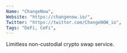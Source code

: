 ```yaml
--- 
Name: "ChangeNow", 
Website: "https://changenow.io/", 
Twitter: "https://twitter.com/ChangeNOW_io", 
Tags: "DeFi, CeFi", 
--- 
```

<!--lang:en--> 
Limitless non-custodial crypto swap service.
<!--lang:es--] 
Servicio ilimitado de intercambio de criptomonedas sin custodia.
<!--lang:de--] 
Unbegrenzter Krypto-Swap-Service ohne Verwahrung.
<!--lang:fr--] 
Service d'échange de crypto non dépositaire illimité.
<!--lang:pl--] 
Nieograniczona, niepowiernicza usługa wymiany kryptowalut.
<!--lang:uk--] 
Безлімітний некастодіальний сервіс обміну криптовалютами.
[!--lang:*--> 
